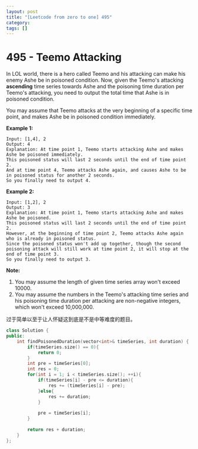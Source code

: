 ```yaml
---
layout: post
title: "[Leetcode from zero to one] 495"
category: 
tags: []
---
```


# 495 - Teemo Attacking

In LOL world, there is a hero called Teemo and his attacking can make his enemy Ashe be in poisoned condition. Now, given the Teemo's attacking **ascending** time series towards Ashe and the poisoning time duration per Teemo's attacking, you need to output the total time that Ashe is in poisoned condition.

You may assume that Teemo attacks at the very beginning of a specific time point, and makes Ashe be in poisoned condition immediately.

**Example 1:**

```
Input: [1,4], 2
Output: 4
Explanation: At time point 1, Teemo starts attacking Ashe and makes Ashe be poisoned immediately. 
This poisoned status will last 2 seconds until the end of time point 2. 
And at time point 4, Teemo attacks Ashe again, and causes Ashe to be in poisoned status for another 2 seconds. 
So you finally need to output 4.
```

 

**Example 2:**

```
Input: [1,2], 2
Output: 3
Explanation: At time point 1, Teemo starts attacking Ashe and makes Ashe be poisoned. 
This poisoned status will last 2 seconds until the end of time point 2. 
However, at the beginning of time point 2, Teemo attacks Ashe again who is already in poisoned status. 
Since the poisoned status won't add up together, though the second poisoning attack will still work at time point 2, it will stop at the end of time point 3. 
So you finally need to output 3.
```

 

**Note:**

1. You may assume the length of given time series array won't exceed 10000.
2. You may assume the numbers in the Teemo's attacking time series and his poisoning time duration per attacking are non-negative integers, which won't exceed 10,000,000.

过于简单以至于让人怀疑这到底是不是中等难度的题目。

```c++
class Solution {
public:
    int findPoisonedDuration(vector<int>& timeSeries, int duration) {
        if(timeSeries.size() == 0){
            return 0;
        }
        int pre = timeSeries[0];
        int res = 0;
        for(int i = 1; i < timeSeries.size(); ++i){
            if(timeSeries[i] - pre <= duration){
                res += (timeSeries[i] - pre);
            }else{
                res += duration;
            }
            
            pre = timeSeries[i];
        }
        
        return res + duration;
    }
};
```

